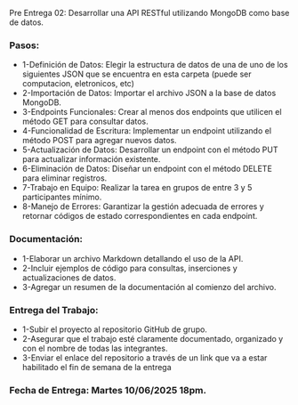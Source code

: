 Pre Entrega 02: Desarrollar una API RESTful utilizando MongoDB como base de datos.

### Pasos:
-   1-Definición de Datos: Elegir la estructura de datos de una de uno de los siguientes JSON que se encuentra en esta carpeta (puede ser computacion, eletronicos, etc)
-   2-Importación de Datos: Importar el archivo JSON a la base de datos MongoDB.
-   3-Endpoints Funcionales: Crear al menos dos endpoints que utilicen el método GET para consultar datos.
-   4-Funcionalidad de Escritura: Implementar un endpoint utilizando el método POST para agregar nuevos datos.
-   5-Actualización de Datos: Desarrollar un endpoint con el método PUT para actualizar información existente.
-   6-Eliminación de Datos: Diseñar un endpoint con el método DELETE para eliminar registros.
-   7-Trabajo en Equipo: Realizar la tarea en grupos de entre 3 y 5 participantes mínimo.
-   8-Manejo de Errores: Garantizar la gestión adecuada de errores y retornar códigos de estado correspondientes en cada endpoint.


### Documentación:
-   1-Elaborar un archivo Markdown detallando el uso de la API.
-   2-Incluir ejemplos de código para consultas, inserciones y actualizaciones de datos.
-   3-Agregar un resumen de la documentación al comienzo del archivo.

### Entrega del Trabajo:
-   1-Subir el proyecto al repositorio GitHub de grupo.
-   2-Asegurar que el trabajo esté claramente documentado, organizado y con el nombre de todas las integrantes.
-   3-Enviar el enlace del repositorio a través de un link que va a estar habilitado el fin de semana de la entrega

### Fecha de Entrega: Martes 10/06/2025 18pm.